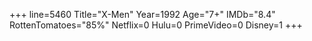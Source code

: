 +++
line=5460
Title="X-Men"
Year=1992
Age="7+"
IMDb="8.4"
RottenTomatoes="85%"
Netflix=0
Hulu=0
PrimeVideo=0
Disney=1
+++


